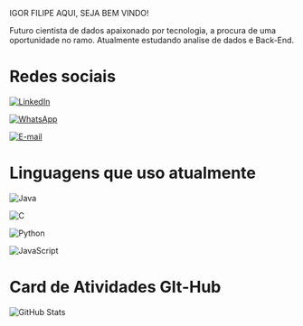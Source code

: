 IGOR FILIPE AQUI, SEJA BEM VINDO!

Futuro cientista de dados apaixonado por tecnologia, a procura de uma oportunidade no ramo. Atualmente estudando analise de dados e Back-End. 

# Redes sociais
[![LinkedIn](https://img.shields.io/badge/LinkedIn-000?style=for-the-badge&logo=linkedin&logoColor=0E76A8)](https://www.linkedin.com/in/igor-filipe-rodrigues-887890213/)

[![WhatsApp](https://img.shields.io/badge/WhatsApp-25D366?style=for-the-badge&logo=whatsapp&logoColor=white)](https://wa.me/+554396907720)

[![E-mail](https://img.shields.io/badge/-Email-000?style=for-the-badge&logo=microsoft-outlook&logoColor=007BFF)](mailto:igortendo@hotmail.com)

# Linguagens que uso atualmente
![Java](https://img.shields.io/badge/Java-000?style=for-the-badge&logo=java)

![C](https://img.shields.io/badge/C-000?style=for-the-badge&logo=c)

![Python](https://img.shields.io/badge/Python-000?style=for-the-badge&logo=python)

![JavaScript](https://img.shields.io/badge/JavaScript-000?style=for-the-badge&logo=javascript)

# Card de Atividades GIt-Hub
![GitHub Stats](https://github-readme-stats.vercel.app/api?username=IgorFelipi&theme=transparent&bg_color=000&border_color=30A3DC&show_icons=true&icon_color=30A3DC&title_color=E94D5F&text_color=FFF)
